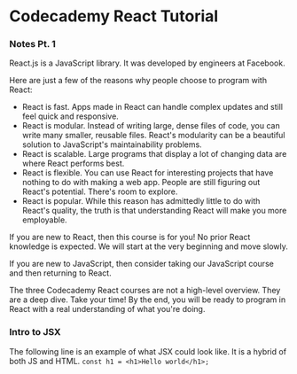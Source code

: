 # Codecademy React Tutorial
### Notes Pt. 1

React.js is a JavaScript library. It was developed by engineers at Facebook.

Here are just a few of the reasons why people choose to program with React:

- React is fast. Apps made in React can handle complex updates and still feel quick and responsive.
- React is modular. Instead of writing large, dense files of code, you can write many smaller, reusable files. React's modularity can be a beautiful solution to JavaScript's maintainability problems.
- React is scalable. Large programs that display a lot of changing data are where React performs best.
- React is flexible. You can use React for interesting projects that have nothing to do with making a web app. People are still figuring out React's potential. There's room to explore.
- React is popular. While this reason has admittedly little to do with React's quality, the truth is that understanding React will make you more employable.

If you are new to React, then this course is for you! No prior React knowledge is expected. We will start at the very beginning and move slowly.

If you are new to JavaScript, then consider taking our JavaScript course and then returning to React.

The three Codecademy React courses are not a high-level overview. They are a deep dive. Take your time! By the end, you will be ready to program in React with a real understanding of what you're doing.

### Intro to JSX
The following line is an example of what JSX could look like. It is a hybrid of both JS and HTML.
`const h1 = <h1>Hello world</h1>;`
